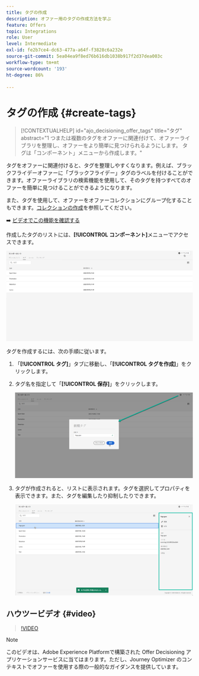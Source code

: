 ```yaml
---
title: タグの作成
description: オファー用のタグの作成方法を学ぶ
feature: Offers
topic: Integrations
role: User
level: Intermediate
exl-id: fe2b7ce4-dc63-477a-a64f-f3828c6a232e
source-git-commit: 5ea04ea9f8ed76b616db1038b917f2d37dea003c
workflow-type: tm+mt
source-wordcount: '193'
ht-degree: 86%

---
```


# タグの作成 {#create-tags}

>[!CONTEXTUALHELP]
>id="ajo_decisioning_offer_tags"
>title="タグ"
>abstract="1 つまたは複数のタグをオファーに関連付けて、オファーライブラリを整理し、オファーをより簡単に見つけられるようにします。 タグは「コンポーネント」メニューから作成します。"

タグをオファーに関連付けると、タグを整理しやすくなります。例えば、ブラックフライデーオファーに「ブラックフライデー」タグのラベルを付けることができます。オファーライブラリの検索機能を使用して、そのタグを持つすべてのオファーを簡単に見つけることができるようになります。

また、タグを使用して、オファーをオファーコレクションにグループ化することもできます。[コレクションの作成](../offer-library/creating-collections.md)を参照してください。

➡️ [ビデオでこの機能を確認する](#video)

作成したタグのリストには、**[!UICONTROL コンポーネント]**&#x200B;メニューでアクセスできます。

![](../assets/tags_list.png)

タグを作成するには、次の手順に従います。

1. 「**[!UICONTROL タグ]**」タブに移動し、「**[!UICONTROL タグを作成]**」をクリックします。

1. タグ名を指定して「**[!UICONTROL 保存]**」をクリックします。

   ![](../assets/tags_create.png)

1. タグが作成されると、リストに表示されます。タグを選択してプロパティを表示できます。また、タグを編集したり抑制したりできます。

   ![](../assets/tags_created.png)

## ハウツービデオ {#video}

>[!VIDEO](https://video.tv.adobe.com/v/329374?quality=12)

>[!NOTE]
>
>このビデオは、Adobe Experience Platformで構築された Offer Decisioning アプリケーションサービスに当てはまります。ただし、Journey Optimizer のコンテキストでオファーを使用する際の一般的なガイダンスを提供しています。
